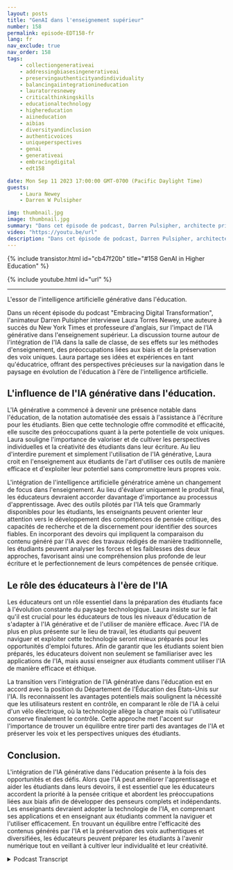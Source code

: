 ```yaml
---
layout: posts
title: "GenAI dans l'enseignement supérieur"
number: 158
permalink: episode-EDT158-fr
lang: fr
nav_exclude: true
nav_order: 158
tags:
    - collectiongenerativeai
    - addressingbiasesingenerativeai
    - preservingauthenticityandindividuality
    - balancingaiintegrationineducation
    - lauratorresnewey
    - criticalthinkingskills
    - educationaltechnology
    - highereducation
    - aiineducation
    - aibias
    - diversityandinclusion
    - authenticvoices
    - uniqueperspectives
    - genai
    - generativeai
    - embracingdigital
    - edt158

date: Mon Sep 11 2023 17:00:00 GMT-0700 (Pacific Daylight Time)
guests:
    - Laura Newey
    - Darren W Pulsipher

img: thumbnail.jpg
image: thumbnail.jpg
summary: "Dans cet épisode de podcast, Darren Pulsipher, architecte principal des solutions du secteur public chez Intel, interviewe Laura Torres Newey, auteure à succès du New York Times et professeure d'université, afin de discuter de l'impact de l'IA générative dans l'enseignement supérieur. Cet épisode explore les défis et les opportunités offerts par l'intégration de l'IA générative dans la salle de classe, soulignant la nécessité de développer des compétences en pensée critique, les préoccupations liées aux biais et la garantie de la préservation de voix uniques."
video: "https://youtu.be/url"
description: "Dans cet épisode de podcast, Darren Pulsipher, architecte principal des solutions du secteur public chez Intel, interviewe Laura Torres Newey, auteure à succès du New York Times et professeure d'université, afin de discuter de l'impact de l'IA générative dans l'enseignement supérieur. Cet épisode explore les défis et les opportunités offerts par l'intégration de l'IA générative dans la salle de classe, soulignant la nécessité de développer des compétences en pensée critique, les préoccupations liées aux biais et la garantie de la préservation de voix uniques."
---
```


<div>
{% include transistor.html id="cb47f20b" title="#158 GenAI in Higher Education" %}

{% include youtube.html id="url" %}
</div>

---

L'essor de l'intelligence artificielle générative dans l'éducation.

Dans un récent épisode du podcast "Embracing Digital Transformation", l'animateur Darren Pulsipher interviewe Laura Torres Newey, une auteure à succès du New York Times et professeure d'anglais, sur l'impact de l'IA générative dans l'enseignement supérieur. La discussion tourne autour de l'intégration de l'IA dans la salle de classe, de ses effets sur les méthodes d'enseignement, des préoccupations liées aux biais et de la préservation des voix uniques. Laura partage ses idées et expériences en tant qu'éducatrice, offrant des perspectives précieuses sur la navigation dans le paysage en évolution de l'éducation à l'ère de l'intelligence artificielle.

## L'influence de l'IA générative dans l'éducation.

L'IA générative a commencé à devenir une présence notable dans l'éducation, de la notation automatisée des essais à l'assistance à l'écriture pour les étudiants. Bien que cette technologie offre commodité et efficacité, elle suscite des préoccupations quant à la perte potentielle de voix uniques. Laura souligne l'importance de valoriser et de cultiver les perspectives individuelles et la créativité des étudiants dans leur écriture. Au lieu d'interdire purement et simplement l'utilisation de l'IA générative, Laura croit en l'enseignement aux étudiants de l'art d'utiliser ces outils de manière efficace et d'exploiter leur potentiel sans compromettre leurs propres voix.

L'intégration de l'intelligence artificielle génératrice amène un changement de focus dans l'enseignement. Au lieu d'évaluer uniquement le produit final, les éducateurs devraient accorder davantage d'importance au processus d'apprentissage. Avec des outils pilotés par l'IA tels que Grammarly disponibles pour les étudiants, les enseignants peuvent orienter leur attention vers le développement des compétences de pensée critique, des capacités de recherche et de la discernement pour identifier des sources fiables. En incorporant des devoirs qui impliquent la comparaison du contenu généré par l'IA avec des travaux rédigés de manière traditionnelle, les étudiants peuvent analyser les forces et les faiblesses des deux approches, favorisant ainsi une compréhension plus profonde de leur écriture et le perfectionnement de leurs compétences de pensée critique.

## Le rôle des éducateurs à l'ère de l'IA

Les éducateurs ont un rôle essentiel dans la préparation des étudiants face à l'évolution constante du paysage technologique. Laura insiste sur le fait qu'il est crucial pour les éducateurs de tous les niveaux d'éducation de s'adapter à l'IA générative et de l'utiliser de manière efficace. Avec l'IA de plus en plus présente sur le lieu de travail, les étudiants qui peuvent naviguer et exploiter cette technologie seront mieux préparés pour les opportunités d'emploi futures. Afin de garantir que les étudiants soient bien préparés, les éducateurs doivent non seulement se familiariser avec les applications de l'IA, mais aussi enseigner aux étudiants comment utiliser l'IA de manière efficace et éthique.

La transition vers l'intégration de l'IA générative dans l'éducation est en accord avec la position du Département de l'Éducation des États-Unis sur l'IA. Ils reconnaissent les avantages potentiels mais soulignent la nécessité que les utilisateurs restent en contrôle, en comparant le rôle de l'IA à celui d'un vélo électrique, où la technologie allège la charge mais où l'utilisateur conserve finalement le contrôle. Cette approche met l'accent sur l'importance de trouver un équilibre entre tirer parti des avantages de l'IA et préserver les voix et les perspectives uniques des étudiants.

## Conclusion.

L'intégration de l'IA générative dans l'éducation présente à la fois des opportunités et des défis. Alors que l'IA peut améliorer l'apprentissage et aider les étudiants dans leurs devoirs, il est essentiel que les éducateurs accordent la priorité à la pensée critique et abordent les préoccupations liées aux biais afin de développer des penseurs complets et indépendants. Les enseignants devraient adopter la technologie de l'IA, en comprenant ses applications et en enseignant aux étudiants comment la naviguer et l'utiliser efficacement. En trouvant un équilibre entre l'efficacité des contenus générés par l'IA et la préservation des voix authentiques et diversifiées, les éducateurs peuvent préparer les étudiants à l'avenir numérique tout en veillant à cultiver leur individualité et leur créativité.



<details>
<summary> Podcast Transcript </summary>

<p></p>

</details>
